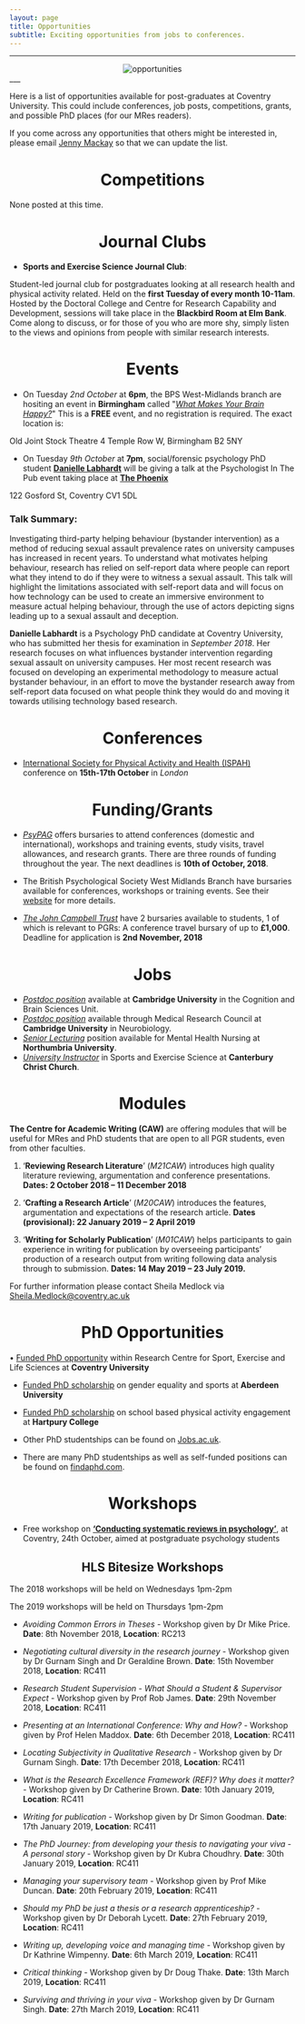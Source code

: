 ```yaml
---
layout: page
title: Opportunities
subtitle: Exciting opportunities from jobs to conferences.
---
```


___
<center>
  <img src = "http://www.cfrinc.net/hs-fs/hubfs/Blog_Images/market-research-opportunity.jpg?t=1520480222622&width=450&name=market-research-opportunity.jpg" alt="opportunities" />
</center>
___


Here is a list of opportunities available for post-graduates at Coventry University. This could include conferences, job posts, competitions, grants, and possible PhD places (for our MRes readers).

If you come across any opportunities that others might be interested in, please email [Jenny Mackay](mailto:cov.pgrnewsletter+opportunities@gmail.com) so that we can update the list.  

<center> <h1> Competitions </h1> </center>

None posted at this time.

<center> <h1> Journal Clubs </h1> </center>

* **Sports and Exercise Science Journal Club**:

Student-led journal club for postgraduates looking at all research health and physical activity related. Held on the **first Tuesday of every month 10-11am**. Hosted by the Doctoral College and Centre for Research Capability and Development, sessions will take place in the **Blackbird Room at Elm Bank**. Come along to discuss, or for those of you who are more shy, simply listen to the views and opinions from people with similar research interests.


<center> <h1> Events </h1> </center>

* On Tuesday *2nd October* at **6pm**, the BPS West-Midlands branch are hositing an event in **Birmingham** called "*[What Makes Your Brain Happy?](https://www.bps.org.uk/events/what-makes-your-brain-happy)*" This is a **FREE** event, and no registration is required. The exact location is:

Old Joint Stock Theatre
4 Temple Row W,
Birmingham
B2 5NY

* On Tuesday *9th October* at **7pm**, social/forensic psychology PhD student **[Danielle Labhardt](https://www.researchgate.net/profile/Danielle_Labhardt)** will be giving a talk at the Psychologist In The Pub event taking place at **[The Phoenix](https://www.social-squirrel.com/thephoenixcoventry)**

122 Gosford St,
Coventry
CV1 5DL

### Talk Summary:
Investigating third-party helping behaviour (bystander intervention) as a method of reducing sexual assault prevalence rates on university campuses has increased in recent years. To understand what motivates helping behaviour, research has relied on self-report data where people can report what they intend to do if they were to witness a sexual assault. This talk will highlight the limitations associated with self-report data and will focus on how technology can be used to create an immersive environment to measure actual helping behaviour, through the use of actors depicting signs leading up to a sexual assault and deception.

**Danielle Labhardt** is a Psychology PhD candidate at Coventry University, who has submitted her thesis for examination in *September 2018*. Her research focuses on what influences bystander intervention regarding sexual assault on university campuses. Her most recent research was focused on developing an experimental methodology to measure actual bystander behaviour, in an effort to move the bystander research away from self-report data focused on what people think they would do and moving it towards utilising technology based research.


<center> <h1> Conferences </h1> </center>

*	[International Society for Physical Activity and Health (ISPAH)](http://www.ispah.org/london-2018/) conference on **15th-17th October** in *London*


<center> <h1> Funding/Grants </h1> </center>

* *[PsyPAG](http://www.psypag.co.uk/bursaries-2/)* offers bursaries to attend conferences (domestic and international), workshops and training events, study visits, travel allowances, and research grants. There are three rounds of funding throughout the year. The next deadlines is **10th of October, 2018**.  

* The British Psychological Society West Midlands Branch have bursaries available for conferences, workshops or training events. See their [website](https://www1.bps.org.uk/networks-and-communities/member-microsite/west-midlands-branch/awards-and-funding) for more details.

* *[The John Campbell Trust](https://twitter.com/jcampbelltrust?lang=en-gb)* have 2 bursaries available to students, 1 of which is relevant to PGRs: A conference travel bursary of up to **£1,000**. Deadline for application is **2nd November, 2018**


<center> <h1> Jobs </h1> </center>

*	*[Postdoc position](http://www.jobs.cam.ac.uk/job/18458/)* available at **Cambridge University** in the Cognition and Brain Sciences Unit.
*	*[Postdoc position](https://www.neuroscience.cam.ac.uk/vacancies/)* available through Medical Research Council at **Cambridge University** in Neurobiology.
*	*[Senior Lecturing](https://www.jobs.ac.uk/job/BLY705/senior-lecturer-lecturer-in-mental-health-nursing)* position available for Mental Health Nursing at **Northumbria University**.
*	*[University Instructor](https://www.jobs.ac.uk/job/BLX119/university-instructor-in-the-sport-and-exercise-sciences)* in Sports and Exercise Science at **Canterbury Christ Church**.


<center> <h1> Modules </h1> </center>

**The Centre for Academic Writing (CAW)** are offering modules that will be useful for MRes and PhD students that are open to all PGR students, even from other faculties.

1. ‘**Reviewing Research Literature**’ (*M21CAW*) introduces high quality literature reviewing, argumentation and conference presentations. **Dates: 2 October 2018 – 11 December 2018**

2. ‘**Crafting a Research Article**’ (*M20CAW*) introduces the features, argumentation and expectations of the research article. **Dates (provisional): 22 January 2019 – 2 April 2019**

3. ‘**Writing for Scholarly Publication**’ (*M01CAW*) helps participants to gain experience in writing for publication by overseeing participants’ production of a research output from writing following data analysis through to submission. **Dates: 14 May 2019 – 23 July 2019.**

For further information please contact Sheila Medlock via [Sheila.Medlock@coventry.ac.uk](mailto:Sheila.Medlock@coventry.ac.uk)

<center> <h1> PhD Opportunities </h1> </center>


•	[Funded PhD opportunity](https://www.coventry.ac.uk/research/research-students/research-studentships/192244/) within Research Centre for Sport, Exercise and Life Sciences at **Coventry University**

*	[Funded PhD scholarship](https://www.findaphd.com/search/ProjectDetails.aspx?PJID=92868) on gender equality and sports at **Aberdeen University**

*	[Funded PhD scholarship](https://www.jobs.ac.uk/job/BLM490/phd-studentship-school-based-physical-activity-engagement) on school based physical activity engagement at **Hartpury College**

* Other PhD studentships can be found on [Jobs.ac.uk](http://www.jobs.ac.uk/).

* There are many PhD studentships as well as self-funded positions can be found on [findaphd.com](https://www.findaphd.com/).

<center> <h1> Workshops </h1> </center>

* Free workshop on **[‘Conducting systematic reviews in psychology’](https://cumbria.onlinesurveys.ac.uk/systematic-literature-review-workshop-booking-form)**, at Coventry, 24th October, aimed at postgraduate psychology students  


<center> <h2> HLS Bitesize Workshops </h2> </center>

The 2018 workshops will be held on Wednesdays 1pm-2pm

The 2019 workshops will be held on Thursdays 1pm-2pm

* *Avoiding Common Errors in Theses* - Workshop given by Dr Mike Price. **Date**: 8th November 2018, **Location**: RC213

* *Negotiating cultural diversity in the research journey* - Workshop given by Dr Gurnam Singh and Dr Geraldine Brown. **Date**: 15th November 2018, **Location**: RC411

* *Research Student Supervision - What Should a Student & Supervisor Expect* - Workshop given by Prof Rob James. **Date**: 29th November 2018, **Location**: RC411

* *Presenting at an International Conference: Why and How?* - Workshop given by Prof Helen Maddox. **Date**: 6th December 2018, **Location**: RC411

* *Locating Subjectivity in Qualitative Research* - Workshop given by Dr Gurnam Singh. **Date**: 17th December 2018, **Location**: RC411

* *What is the Research Excellence Framework (REF)? Why does it matter?* - Workshop given by Dr Catherine Brown. **Date**: 10th January 2019, **Location**: RC411

* *Writing for publication* - Workshop given by Dr Simon Goodman. **Date**: 17th January 2019, **Location**: RC411

* *The PhD Journey: from developing your thesis to navigating your viva - A personal story* - Workshop given by Dr Kubra Choudhry. **Date**: 30th January 2019, **Location**: RC411

* *Managing your supervisory team* - Workshop given by Prof Mike Duncan. **Date**: 20th February 2019, **Location**: RC411

* *Should my PhD be just a thesis or a research apprenticeship?* - Workshop given by Dr Deborah Lycett. **Date**: 27th February 2019, **Location**: RC411

* *Writing up, developing voice and managing time* - Workshop given by Dr Kathrine Wimpenny. **Date**: 6th March 2019, **Location**: RC411

* *Critical thinking* - Workshop given by Dr Doug Thake. **Date**: 13th March 2019, **Location**: RC411

* *Surviving and thriving in your viva* - Workshop given by Dr Gurnam Singh. **Date**: 27th March 2019, **Location**: RC411
